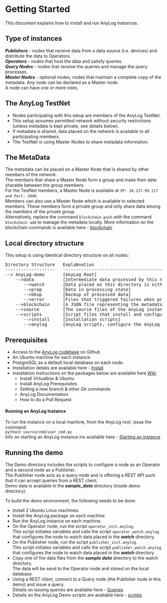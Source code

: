 # Getting Started
This document explains how to install and run AnyLog instances.  

## Type of instances
***Publishers*** - nodes that receive data from a data source (i.e. devices) and distribute the data to Operators.  
***Operators*** - nodes that host the data and satisfy queries.  
***Query Nodes*** - nodes that receive the queries and manage the query processes.  
***Master Nodes*** - optional nodes, nodes that maintain a complete copy of the metadata. Any node can be declared as a Master node.   
A node can have one or more roles.

## The AnyLog TestNet
* Nodes participating with this setup are members of the AnyLog TestNet.
* This setup assumes permitted network without security restrictions (unless metadata is kept private, see details below).
* If metadata is shared, data placed on the network is available to all participating members.
* The TestNet is using Master Nodes to share metadata information.  
  
## The MetaData
The metadata can be placed on a Master Node that is shared by other members of the network.  
The members that share a Master Node form a group and make their data sharable between the group members.  
For the TestNet members, a Master Node is available at ```IP: 18.217.99.117 and Port: 2049```.  
Members can also use a Master Node which is available to selected members. These members form a private group and only share data among the members of the private group.  
Alternatively, replace the command ```blockchain push``` with the command ```blockchain add``` to manage the metadata locally.
More information on the blockchain commands is available here - [blockchain](https://github.com/AnyLog-co/documentation/blob/master/blockchain%20commands.md)

## Local directory structure
 
This setup is using identical directory structure on all nodes:  

<pre>
Directory Structure   Explabnation
-------------------   -----------------------------------------
--> AnyLog-demo       [AnyLog Root]
    -->data           [Intermediate data processed by this node]
       -->watch       [Data placed on this directory is either a JSON file or SQL file and is processed by the node]
       -->prep        [Data in processing state]
       -->bkup        [Backup of processed data]
       -->error       [Files that triggered failures when processed]
    -->blockchain     [A JSON file representing the metadata relevant to the node. The file in a Master Node will contains all the metadata]
    -->source         [The source files of the AnyLog instance maintained in a sub-folders]
    -->scripts        [Script files that install and configure the AnyLog instance role]
       -->install     [Installation scripts]
       -->anylog      [AnyLog scripts, configure the AnyLog instance]
</pre>

## Prerequisites

* Access to the [AnyLog codebase](https://github.com/AnyLog-co/AnyLog-demo) on Github
* An Ubuntu machine for each instance.  
* PostgreSQL as a default local database on each node.  
* Installation details are available here - [Install](https://github.com/AnyLog-co/AnyLog-demo/blob/develop/README.md)
* Installation instructions on the packages below are available here [Wiki](https://github.com/AnyLog-co/AnyLog-demo/wiki) 
     * Install Virtualbox & Ubuntu
     * Install AnyLog Prerequisites
     * Setting a new branch & other Git commands
     * AnyLog Documentation
     * How to do a Pull Request

#### Running an AnyLog Instance

To run the instance on a local machine, from the AnyLog root, issue the command:  
```python3 source/cmd/user_cmd.py```  
Info on starting an AnyLog instance ins available here - [Starting an instance](https://github.com/AnyLog-co/documentation/blob/master/starting%20an%20anylog%20instance.md)

## Running the demo

The Demo directory includes the scripts to configure a node as an Operator and a second node as a Publisher.    
The Publisher node acts as a query node and is offering a REST API such that it can accept queries from a REST client.    
Demo data is available in the ***sample_data*** directory (inside demo directory).  

To build the demo environment, the following needs to be done:
* Install 2 Ubuntu Linux machines.
* Install the AnyLog package on each machine.
* Run the AnyLog instance on each machine.
* On the Operator node, run the script ```operator_init.anylog```.  
This script initiates variables and calls the script ```operator_watch.anylog``` that configures the node to watch data placed in the ***watch*** directory.
* On the Publisher node, run the script ```publisher_init.anylog```.  
This script initiates variables and calls the script ```publisher_watch.anylog``` that configures the node to watch data placed in the ***watch*** directory.  
* Copy one of the data files from the ***sample data*** directory to the watch directory.  
The data will be send to the Operator node and stored on the local database.
* Using a REST client, connect to a Query node (the Publisher node in this demo) and issue a query.  
Details on issuing queries are available here - [Queries](https://github.com/AnyLog-co/documentation/blob/master/queries%20and%20info%20requests.md)
* Details on the AnyLog Demo scripts are available here - [scripts](https://github.com/AnyLog-co/AnyLog-demo/blob/develop/demo/README.md)





 